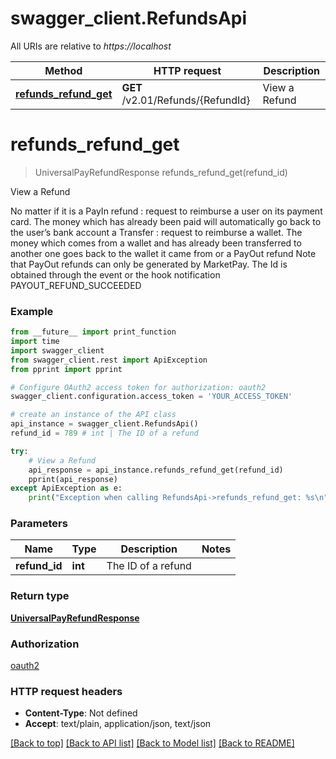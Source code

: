 # swagger_client.RefundsApi

All URIs are relative to *https://localhost*

Method | HTTP request | Description
------------- | ------------- | -------------
[**refunds_refund_get**](RefundsApi.md#refunds_refund_get) | **GET** /v2.01/Refunds/{RefundId} | View a Refund


# **refunds_refund_get**
> UniversalPayRefundResponse refunds_refund_get(refund_id)

View a Refund

No matter if it is              a PayIn refund : request to reimburse a user on its payment card. The money which has already been paid will automatically go back to the user’s bank account              a Transfer : request to reimburse a wallet. The money which comes from a wallet and has already been transferred to another one goes back to the wallet it came from              or a PayOut refund              Note that PayOut refunds can only be generated by MarketPay. The Id is obtained through the event or the hook notification PAYOUT_REFUND_SUCCEEDED

### Example 
```python
from __future__ import print_function
import time
import swagger_client
from swagger_client.rest import ApiException
from pprint import pprint

# Configure OAuth2 access token for authorization: oauth2
swagger_client.configuration.access_token = 'YOUR_ACCESS_TOKEN'

# create an instance of the API class
api_instance = swagger_client.RefundsApi()
refund_id = 789 # int | The ID of a refund

try: 
    # View a Refund
    api_response = api_instance.refunds_refund_get(refund_id)
    pprint(api_response)
except ApiException as e:
    print("Exception when calling RefundsApi->refunds_refund_get: %s\n" % e)
```

### Parameters

Name | Type | Description  | Notes
------------- | ------------- | ------------- | -------------
 **refund_id** | **int**| The ID of a refund | 

### Return type

[**UniversalPayRefundResponse**](UniversalPayRefundResponse.md)

### Authorization

[oauth2](../README.md#oauth2)

### HTTP request headers

 - **Content-Type**: Not defined
 - **Accept**: text/plain, application/json, text/json

[[Back to top]](#) [[Back to API list]](../README.md#documentation-for-api-endpoints) [[Back to Model list]](../README.md#documentation-for-models) [[Back to README]](../README.md)


